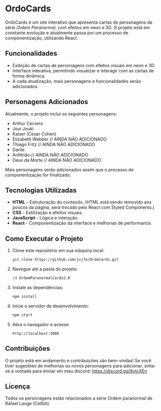 # OrdoCards

OrdoCards é um site interativo que apresenta cartas de personagens da série *Ordem Paranormal*, com efeitos em neon e 3D. O projeto está em constante evolução e atualmente passa por um processo de componentização, utilizando React. 

## Funcionalidades

- Exibição de cartas de personagens com efeitos visuais em neon e 3D.
- Interface interativa, permitindo visualizar e interagir com as cartas de forma dinâmica.
- A cada atualização, mais personagens e funcionalidades serão adicionados.

## Personagens Adicionados

Atualmente, o projeto inclui os seguintes personagens:
- Arthur Cervero
- Joui Jouki
- Kaiser (Cesar Cohen)
- Elizabeth Webber // AINDA NÃO ADICIONADO
- Thiago Fritz // AINDA NÃO ADICIONADO
- Dante
- Anfitrião // AINDA NÃO ADICIONADO
- Deus da Morte // AINDA NÃO ADICIONADO

Mais personagens serão adicionados assim que o processo de componentização for finalizado.

## Tecnologias Utilizadas

- **HTML** - Estruturação do conteúdo. (HTML está sendo removido aos poucos da página, será trocado pelo React com Styled Components.)
- **CSS** - Estilização e efeitos visuais.
- **JavaScript** - Lógica e interação.
- **React** - Componentização da interface e melhorias de performance.

## Como Executar o Projeto

1. Clone este repositório em sua máquina local:
   ```bash
   git clone https://github.com/jvjfe/OrdoCards.git
   ```

2. Navegue até a pasta do projeto:
   ```bash
   cd OrdemParanormalCards2.0
   ```

3. Instale as dependências:
   ```bash
   npm install
   ```

4. Inicie o servidor de desenvolvimento:
   ```bash
   npm start
   ```

5. Abra o navegador e acesse:
   ```
   http://localhost:3000
   ```

## Contribuições

O projeto está em andamento e contribuições são bem-vindas! Se você tiver sugestões de melhorias ou novos personagens para adicionar, sinta-se à vontade para enviar em meu discord: https://discord.gg/8vtcXEn 


## Licença

Todos os personagens estão relacionados a série Ordem paranormal de Rafael Lange (Cellbit).
